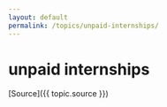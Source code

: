 ```yaml
---
layout: default
permalink: /topics/unpaid-internships/
---
```




# unpaid internships



[Source]({{ topic.source }})
